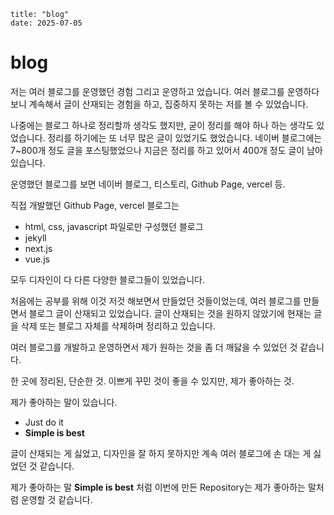 ```
title: "blog"
date: 2025-07-05
```

# blog

저는 여러 블로그를 운영했던 경험 그리고 운영하고 었습니다. 여러 블로그를 운영하다 보니 계속해서 글이 산재되는 경험을 하고, 집중하지 못하는 저를 볼 수 있었습니다.

나중에는 블로그 하나로 정리할까 생각도 했지만, 굳이 정리를 해야 하나 하는 생각도 있었습니다. 정리를 하기에는 또 너무 많은 글이 있었기도 했었습니다.
네이버 블로그에는 7~800개 정도 글을 포스팅했었으나 지금은 정리를 하고 있어서 400개 정도 글이 남아 있습니다.

운영했던 블로그를 보면 네이버 블로그, 티스토리, Github Page, vercel 등.

직접 개발했던 Github Page, vercel 블로그는
- html, css, javascript 파일로만 구성했던 블로그
- jekyll
- next.js
- vue.js

모두 디자인이 다 다른 다양한 블로그들이 있었습니다.

처음에는 공부를 위해 이것 저것 해보면서 만들었던 것들이었는데, 여러 블로그를 만들면서 블로그 글이 산재되고 있었습니다. 글이 산재되는 것을 원하지 않았기에 현재는 글을 삭제 또는 블로그 자체를 삭제하며 정리하고 있습니다.

여러 블로그를 개발하고 운영하면서 제가 원하는 것을 좀 더 깨닳을 수 있었던 것 같습니다.

한 곳에 정리된, 단순한 것. 이쁘게 꾸민 것이 좋을 수 있지만, 제가 좋아하는 것.

제가 좋아하는 말이 있습니다.
- Just do it
- **Simple is best**

글이 산재되는 게 싫었고, 디자인을 잘 하지 못하지만 계속 여러 블로그에 손 대는 게 싫었던 것 같습니다.

제가 좋아하는 말 **Simple is best** 처럼 이번에 만든 Repository는 제가 좋아하는 말처럼 운영할 것 같습니다.